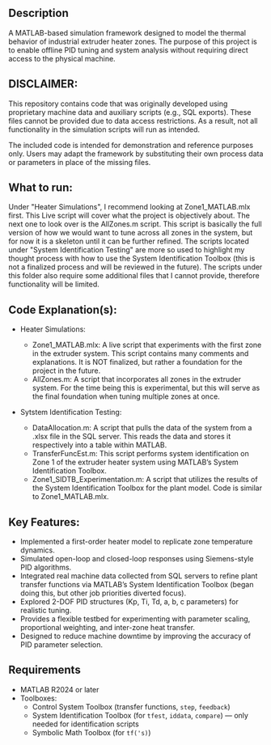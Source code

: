 ## Description
A MATLAB-based simulation framework designed to model the thermal behavior of industrial extruder heater zones. The purpose of this project is to enable offline PID tuning and system analysis without requiring direct access to the physical machine.

## DISCLAIMER:
This repository contains code that was originally developed using proprietary machine data and auxiliary scripts (e.g., SQL exports).
These files cannot be provided due to data access restrictions. As a result, not all functionality in the simulation scripts will run as intended.

The included code is intended for demonstration and reference purposes only. Users may adapt the framework by substituting their own process data or parameters in place of the missing files.

## What to run: 
Under "Heater Simulations", I recommend looking at Zone1_MATLAB.mlx first. This Live script will cover what the project is objectively about. The next one to look over is the AllZones.m script. This script is basically the full version of how we would want to tune across all zones in the system, but for now it is a skeleton until it can be further refined. The scripts located under "System Identification Testing" are more so used to highlight my thought process with how to use the System Identification Toolbox (this is not a finalized process and will be reviewed in the future). The scripts under this folder also require some additional files that I cannot provide, therefore functionality will be limited.

## Code Explanation(s):

  - Heater Simulations:
    - Zone1_MATLAB.mlx: A live script that experiments with the first zone in the extruder system. This script contains many comments and explanations. It is NOT finalized, but rather a foundation for the project in the future.
    - AllZones.m: A script that incorporates all zones in the extruder system. For the time being this is experimental, but this will serve as the final foundation when tuning multiple zones at once.

  - Sytstem Identification Testing:
    - DataAllocation.m: A script that pulls the data of the system from a .xlsx file in the SQL server. This reads the data and stores it respectively into a table within MATLAB.
    - TransferFuncEst.m: This script performs system identification on Zone 1 of the extruder heater system using MATLAB’s System Identification Toolbox.
    - Zone1_SIDTB_Experimentation.m: A script that utilizes the results of the System Identification Toolbox for the plant model. Code is similar to Zone1_MATLAB.mlx.

## Key Features:
- Implemented a first-order heater model to replicate zone temperature dynamics.
- Simulated open-loop and closed-loop responses using Siemens-style PID algorithms.
- Integrated real machine data collected from SQL servers to refine plant transfer functions via MATLAB’s System Identification Toolbox (began doing this, but other job priorities diverted focus).
- Explored 2-DOF PID structures (Kp, Ti, Td, a, b, c parameters) for realistic tuning.
- Provides a flexible testbed for experimenting with parameter scaling, proportional weighting, and inter-zone heat transfer.
- Designed to reduce machine downtime by improving the accuracy of PID parameter selection.

## Requirements
- MATLAB R2024 or later
- Toolboxes:
  - Control System Toolbox (transfer functions, `step`, `feedback`)
  - System Identification Toolbox (for `tfest`, `iddata`, `compare`) — only needed for identification scripts
  - Symbolic Math Toolbox (for `tf('s)`)

